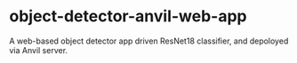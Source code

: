 # object-detector-anvil-web-app
A web-based object detector app driven ResNet18 classifier, and depoloyed via Anvil server.
